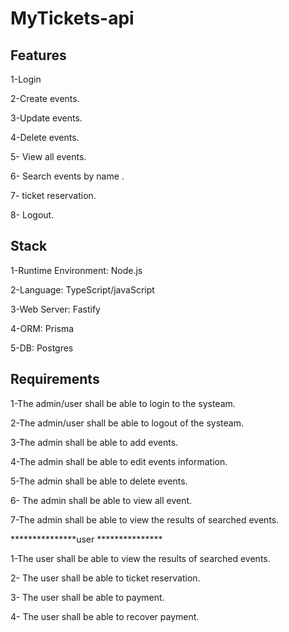 # MyTickets-api


## Features
1-Login

2-Create events.

3-Update events.

4-Delete events.

5- View all events.

6- Search events by name .

7- ticket reservation.

8- Logout.

## Stack
1-Runtime Environment: Node.js

2-Language: TypeScript/javaScript

3-Web Server: Fastify

4-ORM: Prisma

5-DB: Postgres

## Requirements
1-The admin/user shall be able to login to the systeam.

2-The admin/user shall be able to logout of the systeam.

3-The admin shall be able to add events.

4-The admin shall be able to edit events information.

5-The admin shall be able to delete events.

6- The admin shall be able to view all event.

7-The admin shall be able to view the results of searched events.



***************user ***************

1-The user shall be able to view the results of searched events.

2- The user shall be able to ticket reservation.

3-  The user shall be able to payment.

4- The user shall be able to recover payment.

